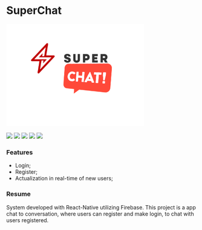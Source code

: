 # SuperChat

![](https://raw.githubusercontent.com/AlanDellonSchwartzman/super_chat/master/src/images/logo.png?token=AKIPH74YKJVFR3HN5R2JQSS5ZMY76)

![](https://img.shields.io/badge/react--native--cli-2.0.1-brightgreen) ![](https://img.shields.io/badge/react--native-0.61.2-brightgreen) ![](https://img.shields.io/badge/npm-6.11.3-brightgreen) ![](https://img.shields.io/badge/react-native-firebase-6.0.3-brightgreen) ![](https://img.shields.io/badge/node-10.17.0-brightgreen)

### Features

- Login;
- Register;
- Actualization in real-time of new users;

### Resume

System developed with React-Native utilizing Firebase. This project is a app chat to conversation, where users can register and make login, to chat with users registered.

